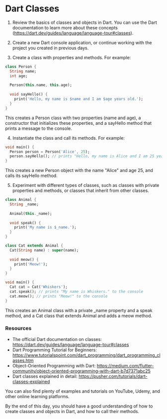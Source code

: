 # Dart Classes

1. Review the basics of classes and objects in Dart. You can use the Dart documentation to learn more about these concepts (https://dart.dev/guides/language/language-tour#classes).

2. Create a new Dart console application, or continue working with the project you created in previous days.

3. Create a class with properties and methods. For example:

```dart
class Person {
  String name;
  int age;
  
  Person(this.name, this.age);
  
  void sayHello() {
    print('Hello, my name is $name and I am $age years old.');
  }
}
```

This creates a Person class with two properties (name and age), a constructor that initializes these properties, and a sayHello method that prints a message to the console.

4. Instantiate the class and call its methods. For example:

```dart
void main() {
  Person person = Person('Alice', 25);
  person.sayHello(); // prints "Hello, my name is Alice and I am 25 years old." to the console
}
```

This creates a new Person object with the name "Alice" and age 25, and calls its sayHello method.

5. Experiment with different types of classes, such as classes with private properties and methods, or classes that inherit from other classes.

```dart
class Animal {
  String _name;
  
  Animal(this._name);
  
  void speak() {
    print('My name is $_name.');
  }
}

class Cat extends Animal {
  Cat(String name) : super(name);
  
  void meow() {
    print('Meow!');
  }
}

void main() {
  Cat cat = Cat('Whiskers');
  cat.speak(); // prints "My name is Whiskers." to the console
  cat.meow(); // prints "Meow!" to the console
}
```

This creates an Animal class with a private _name property and a speak method, and a Cat class that extends Animal and adds a meow method.

### Resources

- The official Dart documentation on classes: https://dart.dev/guides/language/language-tour#classes
- Dart Programming Tutorial for Beginners: https://www.tutorialspoint.com/dart_programming/dart_programming_classes.htm
- Object-Oriented Programming with Dart: https://medium.com/flutter-community/object-oriented-programming-with-dart-b7d7371abc25
- Dart classes explained in detail: https://pusher.com/tutorials/dart-classes-explained

You can also find plenty of examples and tutorials on YouTube, Udemy, and other online learning platforms.

By the end of this day, you should have a good understanding of how to create classes and objects in Dart, and how to call their methods.